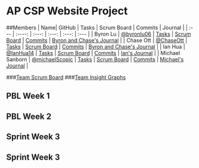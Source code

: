 # AP CSP Website Project

##Members
| Name| GitHub      | Tasks         | Scrum Board   | Commits       | Journal |
|    :---     |    :----:   |     :---:     | :---:         | :---:         |   :---        |
| Byron Lu      |       [@byronlu06](https://github.com/byronlu06)      |       [Tasks](https://github.com/byronlu06/flask_portfolio/issues)      |        [Scrum Board](https://github.com/byronlu06/flask_portfolio/projects/1)     |      [Commits](https://github.com/byronlu06/flask_portfolio/commits/main?author=byronlu06)        |      [Byron and Chase's Journal](https://docs.google.com/document/d/1hiMOqhQTmJGTgKJEy1R_7JWktAQJBVpXeyeKn1s1P54/edit)     |
| Chase Ott     |       [@ChaseOtt](https://github.com/ChaseOtt)        |       [Tasks](https://github.com/byronlu06/flask_portfolio/issues)        |        [Scrum Board](https://github.com/byronlu06/flask_portfolio/projects/1)     |       [Commits](https://github.com/byronlu06/flask_portfolio/commits/main?author=ChaseOtt)      |        [Byron and Chase's Journal](https://docs.google.com/document/d/1hiMOqhQTmJGTgKJEy1R_7JWktAQJBVpXeyeKn1s1P54/edit)      |
| Ian Hua       |       [@IanHua14](https://github.com/IanHua14)        |       [Tasks](https://github.com/byronlu06/flask_portfolio/issues)        |        [Scrum Board](https://github.com/byronlu06/flask_portfolio/projects/1)     |      [Commits](https://github.com/byronlu06/flask_portfolio/commits/main?author=IanHua14)     |       [Ian's Journal](https://docs.google.com/document/d/1LyGa4e3WyeublzA5xwowL1aHKP0PfnImbKf3UBsEHR4/edit)      |
| Michael Sanborn        |       [@michaelScopic](https://github.com/michaelScopic)      |       [Tasks](https://github.com/byronlu06/flask_portfolio/issues)      |        [Scrum Board](https://github.com/byronlu06/flask_portfolio/projects/1)     |       [Commits](https://github.com/byronlu06/flask_portfolio/commits/main?author=michaelScopic)        |      [Michael's Journal](https://docs.google.com)     |

###[Team Scrum Board](https://github.com/byronlu06/flask_portfolio/projects/1)
###[Team Insight Graphs](https://github.com/byronlu06/flask_portfolio/graphs/contributors)


## PBL Week 1


## PBL Week 2


## Sprint Week 3


## Sprint Week 3

